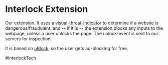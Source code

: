 # Interlock Extension

Our extension. It uses a [visual-threat-indicator](./visual-threat-indicator.md)
to determine if a website is dangerous/fraudulent, and -- if it is -- the
extension blocks any inputs to the webpage, unless a user unlocks the page.
The unlock-event is sent to our servers for inspection.

It is based on [uBlock](./ublock.md), so the user gets ad-blocking for free.

#InterlockTech
